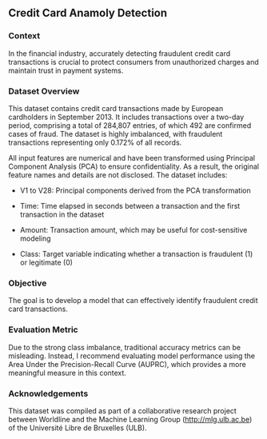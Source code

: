 ## Credit Card Anamoly Detection

### Context
In the financial industry, accurately detecting fraudulent credit card transactions is crucial to protect consumers from unauthorized charges and maintain trust in payment systems.

### Dataset Overview
This dataset contains credit card transactions made by European cardholders in September 2013. It includes transactions over a two-day period, comprising a total of 284,807 entries, of which 492 are confirmed cases of fraud. The dataset is highly imbalanced, with fraudulent transactions representing only 0.172% of all records.

All input features are numerical and have been transformed using Principal Component Analysis (PCA) to ensure confidentiality. As a result, the original feature names and details are not disclosed. The dataset includes:

* V1 to V28: Principal components derived from the PCA transformation

* Time: Time elapsed in seconds between a transaction and the first transaction in the dataset

* Amount: Transaction amount, which may be useful for cost-sensitive modeling

* Class: Target variable indicating whether a transaction is fraudulent (1) or legitimate (0)

### Objective
The goal is to develop a model that can effectively identify fraudulent credit card transactions.

### Evaluation Metric
Due to the strong class imbalance, traditional accuracy metrics can be misleading. Instead, I recommend evaluating model performance using the Area Under the Precision-Recall Curve (AUPRC), which provides a more meaningful measure in this context.

### Acknowledgements
This dataset was compiled as part of a collaborative research project between Worldline and the Machine Learning Group (http://mlg.ulb.ac.be) of the Université Libre de Bruxelles (ULB).
